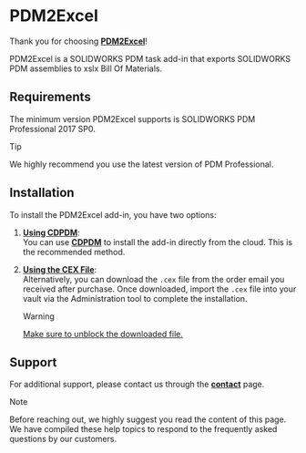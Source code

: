 # PDM2Excel

Thank you for choosing **[PDM2Excel](https://bluebyte.biz/product/pdm2excel/)**!

PDM2Excel is a SOLIDWORKS PDM task add-in that exports SOLIDWORKS PDM assemblies to xslx Bill Of Materials. 

## Requirements

The minimum version PDM2Excel supports is SOLIDWORKS PDM Professional 2017 SP0.  
> [!Tip]
> We highly recommend you use the latest version of PDM Professional.

## Installation

To install the PDM2Excel add-in, you have two options:

1. **[Using CDPDM](/src/updateaddinswithcdpdm.html)**:  
   You can use **[CDPDM](/src/cdpdm.html)** to install the add-in directly from the cloud. This is the recommended method.

2. **[Using the CEX File](/src/installingpdmaddins.html)**:  
   Alternatively, you can download the `.cex` file from the order email you received after purchase. Once downloaded, import the `.cex` file into your vault via the Administration tool to complete the installation. 
   > [!Warning]
   > [Make sure to unblock the downloaded file.](/src/pdmqa.html)

## Support

For additional support, please contact us through the **[contact](https://bluebyte.biz/contact/)** page.

> [!Note]
> Before reaching out, we highly suggest you read the content of this page. We have compiled these help topics to respond to the frequently asked questions by our customers.